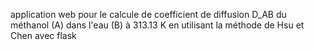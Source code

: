 application web pour le calcule de coefficient de diffusion D_AB ​du méthanol (A) dans l'eau (B) à 313.13 K en utilisant la méthode de Hsu et Chen avec flask
